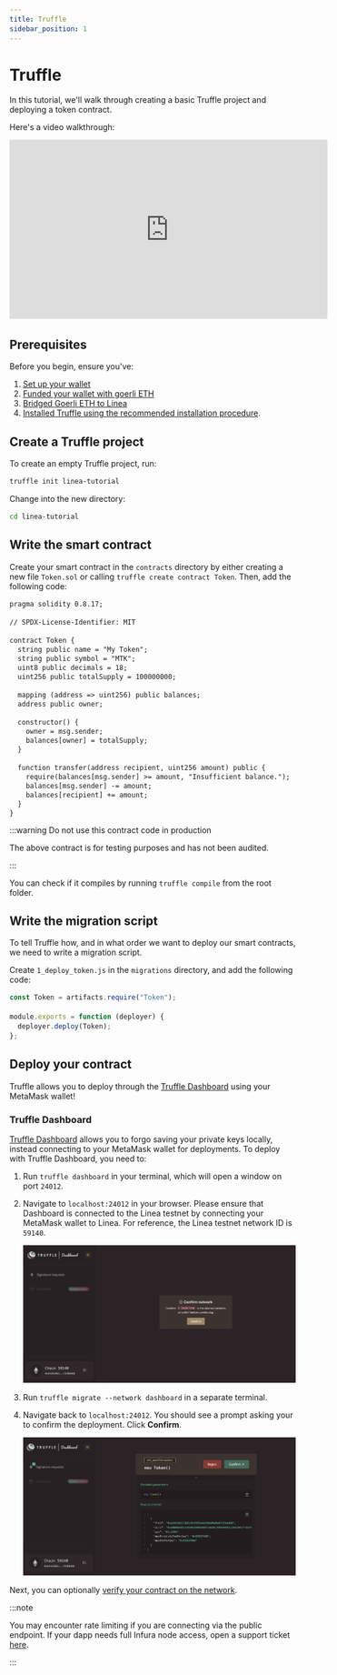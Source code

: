 ```yaml
---
title: Truffle
sidebar_position: 1
---
```


# Truffle

In this tutorial, we'll walk through creating a basic Truffle project and deploying a token contract.

Here's a video walkthrough:

<iframe width="560" height="315" src="https://www.youtube.com/embed/p0nFsVVvNvQ" title="YouTube video player" frameborder="0" allow="accelerometer; autoplay; clipboard-write; encrypted-media; gyroscope; picture-in-picture; web-share" allowfullscreen></iframe>

## Prerequisites

Before you begin, ensure you've:

1. [Set up your wallet](../../../use-linea/set-up-your-wallet.md)
1. [Funded your wallet with goerli ETH](../../../use-linea/fund.md)
1. [Bridged Goerli ETH to Linea](../../../use-linea/bridge-funds.md)
1. [Installed Truffle using the recommended installation procedure](https://trufflesuite.com/docs/truffle/how-to/install/).

## Create a Truffle project

To create an empty Truffle project, run:

```bash
truffle init linea-tutorial
```

Change into the new directory:

```bash
cd linea-tutorial
```

## Write the smart contract

Create your smart contract in the `contracts` directory by either creating a new file `Token.sol` or calling `truffle create contract Token`. Then, add the following code:

```sol
pragma solidity 0.8.17;

// SPDX-License-Identifier: MIT

contract Token {
  string public name = "My Token";
  string public symbol = "MTK";
  uint8 public decimals = 18;
  uint256 public totalSupply = 100000000;

  mapping (address => uint256) public balances;
  address public owner;

  constructor() {
    owner = msg.sender;
    balances[owner] = totalSupply;
  }

  function transfer(address recipient, uint256 amount) public {
    require(balances[msg.sender] >= amount, "Insufficient balance.");
    balances[msg.sender] -= amount;
    balances[recipient] += amount;
  }
}
```

:::warning Do not use this contract code in production

The above contract is for testing purposes and has not been audited.

:::

You can check if it compiles by running `truffle compile` from the root folder.

## Write the migration script

To tell Truffle how, and in what order we want to deploy our smart contracts, we need to write a migration script.

Create `1_deploy_token.js` in the `migrations` directory, and add the following code:

```javascript
const Token = artifacts.require("Token");

module.exports = function (deployer) {
  deployer.deploy(Token);
};
```

## Deploy your contract

Truffle allows you to deploy through the [Truffle Dashboard](#truffle-dashboard) using your MetaMask wallet!

### Truffle Dashboard

[Truffle Dashboard](https://trufflesuite.com/docs/truffle/how-to/use-the-truffle-dashboard/) allows you to forgo saving your private keys locally, instead connecting to your MetaMask wallet for deployments. To deploy with Truffle Dashboard, you need to:

1. Run `truffle dashboard` in your terminal, which will open a window on port `24012`.
1. Navigate to `localhost:24012` in your browser. Please ensure that Dashboard is connected to the Linea testnet by connecting your MetaMask wallet to Linea. For reference, the Linea testnet network ID is `59140`.

   ![confirm network](../../../assets/dashboard_network.png)

1. Run `truffle migrate --network dashboard` in a separate terminal.
1. Navigate back to `localhost:24012`. You should see a prompt asking your to confirm the deployment. Click **Confirm**.

   ![confirm deployment](../../../assets/dashboard_deploy.png)

<!-- ### truffle-config.js

You can deploy with Truffle using the command line, by specifying the Linea in `truffle-config.js`. To do so, you need to:

1. Create a `.env` file in the root folder with your wallet's mnemonic.

   ```
   MNEMONIC=<MNEMONIC>
   ```

   :::warning

   Please do not check your keys into source control. We recommend adding `.env` to your `.gitignore`

   :::

1. Download `dotenv` and `@truffle/hdwallet-provider`
   ```
   npm i -D dotenv
   npm i -D @truffle/hdwallet-provider
   ```
1. Add the Linea testnet to your `truffle-config.js` file:

   ```javascript
   require("dotenv").config();
   const { MNEMONIC } = process.env;

   const HDWalletProvider = require("@truffle/hdwallet-provider");

   module.exports = {
     networks: {
       linea: {
         provider: () => {
           return new HDWalletProvider(
             MNEMONIC,
             `https://rpc.goerli.linea.build/`,
           );
         },
         network_id: "59140",
       },
     },
     // ... rest of truffle-config.js
   };
   ```

1. Call `truffle migrate --network linea` from the CLI. Your output should look similar to the following:

   ```bash
   Compiling your contracts...
   ===========================
   > Everything is up to date, there is nothing to compile.

   Starting migrations...
   ======================
   > Network name:    'linea'
   > Network id:      59140
   > Block gas limit: 30000000 (0x1c9c380)

   1_deploy_token.js
   =================

     Deploying 'Token'
     -----------------
     > transaction hash:    0x412d58eaf4cc387fe1efa52b105f6fadac36db934b1617d04eaefc1947197525
     > Blocks: 0            Seconds: 0
     > contract address:    0x33b4D321Fc300E4f402820052EFA0958272D2AE5
     > block number:        143419
     > block timestamp:     1677366505
     > account:             YOUR_ACCOUNT_NUMBER
     > balance:             0.088400819995522296
     > gas used:            639672 (0x9c2b8)
     > gas price:           2.500000007 gwei
     > value sent:          0 ETH
     > total cost:          0.001599180004477704 ETH

     > Saving artifacts
     -------------------------------------
     > Total cost:     0.001599180004477704 ETH

   Summary
   =======
   > Total deployments:   1
   > Final cost:          0.001599180004477704 ETH
   ``` -->

Next, you can optionally [verify your contract on the network](../verify-smart-contract/truffle.md).

:::note

You may encounter rate limiting if you are connecting via the public endpoint. If your dapp needs full Infura node access, open a support ticket [here](https://support.infura.io/hc/en-us/articles/15116941373979).

:::
